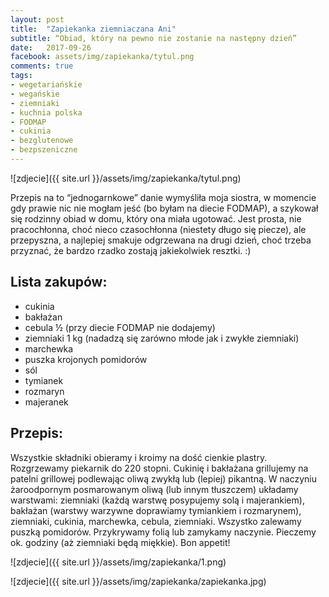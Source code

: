 ```yaml
---
layout: post
title:  "Zapiekanka ziemniaczana Ani"
subtitle: “Obiad, który na pewno nie zostanie na następny dzień”
date:   2017-09-26
facebook: assets/img/zapiekanka/tytul.png
comments: true
tags:
- wegetariańskie
- wegańskie
- ziemniaki
- kuchnia polska
- FODMAP
- cukinia
- bezglutenowe
- bezpszeniczne
---
```


![zdjecie]({{ site.url }}/assets/img/zapiekanka/tytul.png)

Przepis na to “jednogarnkowe” danie wymyśliła moja siostra, w momencie gdy prawie nic nie mogłam jeść (bo byłam na diecie FODMAP), a szykował się rodzinny obiad w domu, który ona miała ugotować. Jest prosta, nie pracochłonna, choć nieco czasochłonna (niestety długo się piecze), ale przepyszna, a najlepiej smakuje odgrzewana na drugi dzień, choć trzeba przyznać, że bardzo rzadko zostają jakiekolwiek resztki. :)

## Lista zakupów:

* cukinia
* bakłażan
* cebula ½ (przy diecie FODMAP nie dodajemy)
* ziemniaki 1 kg (nadadzą się zarówno młode jak i zwykłe ziemniaki)
* marchewka
* puszka krojonych pomidorów
* sól
* tymianek
* rozmaryn
* majeranek

## Przepis:

Wszystkie składniki obieramy i kroimy na dość cienkie plastry. Rozgrzewamy piekarnik do 220 stopni. Cukinię i bakłażana grillujemy na patelni grillowej podlewając oliwą zwykłą lub (lepiej) pikantną. W naczyniu żaroodpornym posmarowanym oliwą (lub innym tłuszczem) układamy warstwami: ziemniaki (każdą warstwę posypujemy solą i majerankiem), bakłażan (warstwy warzywne doprawiamy tymiankiem i rozmarynem), ziemniaki, cukinia, marchewka, cebula, ziemniaki. Wszystko zalewamy puszką pomidorów. Przykrywamy folią lub zamykamy naczynie. Pieczemy ok. godziny (aż ziemniaki będą miękkie). Bon appetit!

![zdjecie]({{ site.url }}/assets/img/zapiekanka/1.png)

![zdjecie]({{ site.url }}/assets/img/zapiekanka/zapiekanka.jpg)

